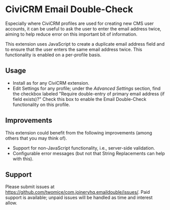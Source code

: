 # CiviCRM Email Double-Check

Especially where CiviCRM profiles are used for creating new CMS user accounts, it can be useful to ask the user to enter the email address twice, aiming to help reduce error on this important bit of information.

This extension uses JavaScript to create a duplicate email address field and to ensure that the user enters the same email address twice. This functionality is enabled on a per-profile basis.

## Usage
* Install as for any CiviCRM extension.
* Edit Settings for any profile; under the _Advanced Settings_ section, find the checkbox labeled "Require double-entry of primary email address (if field exists)?" Check this box to enable the Email Double-Check functionality on this profile.

## Improvements
This extension could benefit from the following improvements (among others that you may think of).

* Support for non-JavaScript functionality, i.e., server-side validation.
* Configurable error messages (but not that String Replacements can help with this).

## Support
Please submit issues at https://github.com/twomice/com.joineryhq.emaildouble/issues/. Paid support is available; unpaid issues will be handled as time and interest allow.
